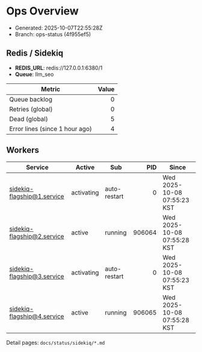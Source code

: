 # Ops Overview

- Generated: 2025-10-07T22:55:28Z
- Branch: ops-status (4f955ef5)

## Redis / Sidekiq
- **REDIS_URL**: redis://127.0.0.1:6380/1
- **Queue**: llm_seo

| Metric | Value |
|---|---:|
| Queue backlog | 0 |
| Retries (global) | 0 |
| Dead (global) | 5 |
| Error lines (since 1 hour ago) | 4 |

## Workers
| Service | Active | Sub | PID | Since |
|---|---|---|---:|---|
| sidekiq-flagship@1.service | activating | auto-restart | 0 | Wed 2025-10-08 07:55:23 KST |
| sidekiq-flagship@2.service | active | running | 906064 | Wed 2025-10-08 07:55:28 KST |
| sidekiq-flagship@3.service | activating | auto-restart | 0 | Wed 2025-10-08 07:55:23 KST |
| sidekiq-flagship@4.service | active | running | 906065 | Wed 2025-10-08 07:55:28 KST |

Detail pages: `docs/status/sidekiq/*.md`
